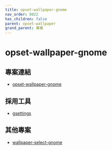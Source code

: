 ```yaml
---
title: opset-wallpaper-gnome
nav_order: 8022
has_children: false
parent: opset-wallpaper
grand_parent: 專案
---
```


# opset-wallpaper-gnome


## 專案連結

* [opset-wallpaper-gnome](https://github.com/samwhelp/note-about-wallpaper/tree/gh-pages/_demo/prototype/opset-wallpaper/opset-wallpaper-gnome)


## 採用工具

* [gsettings](http://manpages.ubuntu.com/manpages/focal/man1/gsettings.1.html)


## 其他專案

* [wallpaper-select-gnome](https://samwhelp.github.io/note-about-fzf/read/project/wallpaper-select/wallpaper-select-gnome.html)
